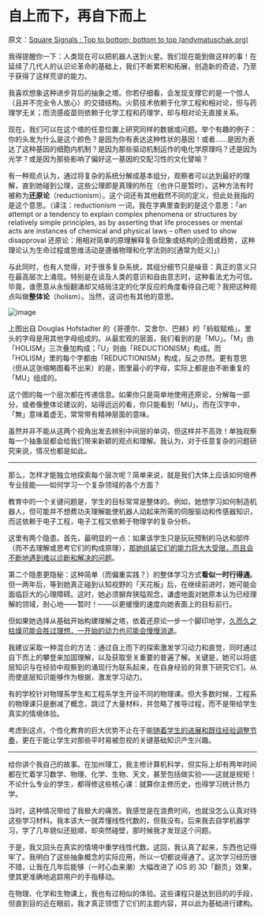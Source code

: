 # 自上而下，再自下而上

原文：[Square Signals : Top to bottom; bottom to top (andymatuschak.org)](https://blog.andymatuschak.org/post/18851823748/top-to-bottom-bottom-to-top)

我得提醒你一下：人类现在可以把机器人送到火星。我们现在能到做这样的事！在延续了几代人的认识论革命的基础上，我们不断累积和拓展，创造新的奇迹，乃至于获得了这样荒谬的能力。

我喜欢想象这种进步背后的抽象之塔。你若仔细看，会发现支撑它的是一个惊人（且并不完全令人放心）的交错结构。火箭技术依赖于化学工程和相对论，但与药理学无关；而流感疫苗则依赖于化学工程和药理学，却与相对论无直接关系。

现在，我们可以在这个塔的任意位置上研究同样的数据或问题。举个有趣的例子：你的头发为什么是这个颜色？是因为你有表达这种性状的基因！或者……是因为表达了这种基因的细胞内机制？是因为那些驱动机制运作的电化学原理吗？还是因为光学？或是因为那些影响了偏好这一基因的交配习性的文化譬喻？

有一种观点认为，通过将复杂的系统分解成基本组分，观察者可以达到最好的理解，直到她碰到公理，这些公理即是真理的所在（也许只是暂时）。这种方法有时被称为**还原论**（reductionism）。这个词还有其他截然不同的定义，但此处我指的是这个意思。（译注：reductionism 一词，我在字典里查到的是这个意思：「an attempt or a tendency to explain complex phenomena or structures by relatively simple principles, as by asserting that life processes or mental acts are instances of chemical and physical laws – often used to show disapproval 还原论：用相对简单的原理解释复杂现象或结构的企图或趋势，这种理论认为生命过程或思维活动是遵循物理和化学法则的[通常为贬义]」）

与此同时，也有人觉得，对于很多复杂系统，其组分细节只是噪音：真正的意义只在最高层次上涌现。特别是在谈及人类的意识和自由意志时，这种看法尤为可信。毕竟，谁愿意从永恒翻涌却又结局注定的化学反应的角度看待自己呢？我把这种观点叫做**整体论**（holism）。当然，这词也有其他的意思。

![image](https://64.media.tumblr.com/4cac512ca63ecd3df46397dbb29a63e7/2b1947ec03b05616-ad/s500x750/0a90373bfdd4884049e2e1aab7e31682c7c4d673.png)

上图出自 Douglas Hofstadter 的《哥德尔、艾舍尔、巴赫》的「蚂蚁赋格」。里头的字母是用其他字母组成的。从最宏观的层面，我们看到的是「MU」。「M」由「HOLISM」三次叠加构成；「U」则由「REDUCTIONISM」构成。而「HOLISM」里的每个字都由「REDUCTIONISM」构成，反之亦然。更有意思（但从这张缩略图看不出来）的是，图里最小的字母，实际上都是由不断重复的「MU」组成的。

这个图的每一个层次都在传递信息。如果你只是简单地使用还原论，分解每一部分，或者像整体论建议的，站得远远的看，你只能看到「MU」。而在汉字中，「無」意味着虚无，常常带有精神层面的意味。

虽然并非不能从这两个视角出发去辨别中间层的单词，但这样并不高效！单独观察每一个抽象层都会给我们带来新颖的观点和理解。我认为，对于任意复杂的问题研究来说，情况也都是如此。

------

那么，怎样才能独立地探索每个层次呢？简单来说，就是我们大体上应该如何培养专业技能——如何学习一个复杂领域的各个方面？

教育中的一个关键问题是，学生的目标常常是整体的。例如，她想学习如何制造机器人，但可能并不想费功夫理解能使机器人动起来所需的伺服驱动和传感器知识，而这依赖于电子工程，电子工程又依赖于物理学的复杂分析。

这里有两个隐患。首先，最明显的一点：如果该学生只是玩玩预制的马达和部件（而不去理解或思考它们的构成原理），[那她组装它们的能力将大大受限，而且会不断地遇到难以诊断和解决的问题](http://blog.andymatuschak.org/post/11981786941/feeding-abstraction-with-understanding)。

第二个隐患更隐秘：这种简单（而偏重实践？）的整体学习方式**看似一时行得通**。但一两年后，等到她真正碰到认知视野的「天花板」后，在继续前进时，她可能会面临巨大的心理障碍。这时，她必须摒弃狭隘观念，谦虚地面对她原本认为已经理解的领域，耐心地——暂时！——以更缓慢的速度向她表面上的目标前行。

但如果她选择从基础开始构建理解之塔，依着还原论一步一个脚印地学，[久而久之枯燥可能会胜过理想，一开始的动力也可能会慢慢消退](http://blog.andymatuschak.org/post/981429112/progressive-disclosure-in-software-education)。

我建议采取一种混合的方法：通过自上而下的探索激发学习动力和直觉，同时通过自下而上的攀登来加固理解，以及获取至关重要的普遍了解。关键是，她可以将底层知识与在经验中观察到的涌现行为联系起来，在自身经验的背景下研究它们，从而使底层知识能够作为根据，激发学习动力。

有的学校针对物理系学生和工程系学生开设不同的物理课。但大多数时候，工程系的物理课只是删减了概念，跳过了大量材料，并忽略了推导过程，而不是带给学生真实的情境体验。

考虑到这点，个性化教育的巨大优势不止在于能[随着学生的进展和既往经验调整节奏](http://blog.andymatuschak.org/post/6555502730/mentor-apprentice)，更在于能让学生对那些平时易被忽视的关键基础知识产生兴趣。

------

给你讲个我自己的故事。在加州理工，我主修计算机科学，但实际上却有两年时间都在忙着学习数学、物理、化学、生物、天文，甚至包括做实验——这就是规矩！不论什么专业的学生，都得修这些核心课：就算你主修历史，也得学习统计热力学。

当时，这种情况带给了我极大的痛苦。我感觉是在浪费时间，也就没怎么认真对待这些学习材料。我本该大一就弄懂线性代数的，但我没有。后来我去自学机器学习，学了几年貌似还挺顺，却突然碰壁，那时候我才发现这个问题。

于是，我又回头在真实的情境中重学线性代数。这回，我认真了起来，东西也记得牢了。我明白了这些抽象概念的实际应用，所以一切都说得通了。这次学习经历很不错，让我在几年后能够（一时心血来潮）大幅改进了 iOS 的 3D「翻页」效果，使其更准确地追踪用户的手指移动。

在物理、化学和生物课上，我也有过相似的体验。这些课程只是达到目的的手段，但直到目的近在眼前，我才真正领悟了它们的主题内容，并以此为基础进行建构。